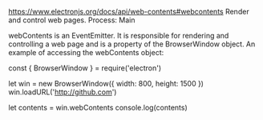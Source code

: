 https://www.electronjs.org/docs/api/web-contents#webcontents
Render and control web pages.
Process: Main

webContents is an EventEmitter. It is responsible for rendering and controlling a web page and is a property of the BrowserWindow object. An example of accessing the webContents object:

const { BrowserWindow } = require('electron')

let win = new BrowserWindow({ width: 800, height: 1500 })
win.loadURL('http://github.com')

let contents = win.webContents
console.log(contents)